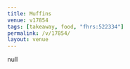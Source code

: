 ```yaml
---
title: Muffins
venue: v17854
tags: [takeaway, food, "fhrs:522334"]
permalink: /v/17854/
layout: venue
---
```

null